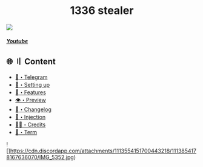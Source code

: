 
<h1 align="center">
  1336 stealer
</h1>


![](https://raw.githubusercontent.com/Hawkishx/assets/main/banner.gif)


##### [Youtube](https://youtu.be/NRbmsWdpRR0)


## <a id="content"></a>🌐 〢 Content
- [🌌・Telegram](https://t.me/+WvJrz6yv5AxkYjY8)
- [🎉・Setting up](#setup)
- [🔰・Features](#features)
- [👁️・Preview](#preview)
- [📝・Changelog](#changelog)
- [🦜・Injection](https://github.com/Hawkish-Team/Hawkish-Injection)
- [🕵️‍♂️・Credits](#forkedfrom)
- [💼・Term](#terms)

![]https://cdn.discordapp.com/attachments/1113554151700443218/1113854178167636070/IMG_5352.jpg)
